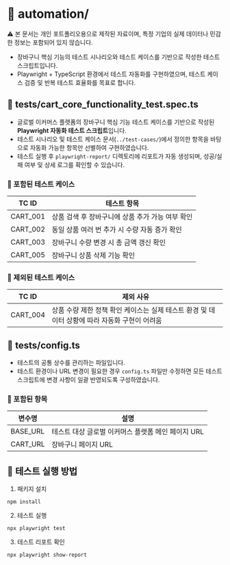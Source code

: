 # 🤖 automation/

⚠️ 본 문서는 개인 포트폴리오용으로 제작된 자료이며, 특정 기업의 실제 데이터나 민감한 정보는 포함되어 있지 않습니다.

- 장바구니 핵심 기능의 테스트 시나리오와 테스트 케이스를 기반으로 작성한 테스트 스크립트입니다.
- Playwright + TypeScript 환경에서 테스트 자동화를 구현하였으며, 테스트 케이스 검증 및 반복 테스트 효율화를 목표로 합니다.

## 📄 **tests/cart_core_functionality_test.spec.ts**

- 글로벌 이커머스 플랫폼의 장바구니 핵심 기능 테스트 케이스를 기반으로 작성된 **Playwright 자동화 테스트 스크립트**입니다.
- 테스트 시나리오 및 테스트 케이스 문서(`../test-cases/`)에서 정의한 항목을 바탕으로 자동화 가능한 항목만 선별하여 구현하였습니다.
- 테스트 실행 후 `playwright-report/` 디렉토리에 리포트가 자동 생성되며, 성공/실패 여부 및 상세 로그를 확인할 수 있습니다.

### 📝 포함된 테스트 케이스

| TC ID | 테스트 항목 |
|-------|-------------|
| CART_001 | 상품 검색 후 장바구니에 상품 추가 가능 여부 확인|
| CART_002 | 동일 상품 여러 번 추가 시 수량 자동 증가 확인 |
| CART_003 | 장바구니 수량 변경 시 총 금액 갱신 확인 |
| CART_005 | 장바구니 상품 삭제 기능 확인 |

### 📝 제외된 테스트 케이스

| TC ID | 제외 사유 |
|-------|------------|
| CART_004 | 상품 수량 제한 정책 확인 케이스는 실제 테스트 환경 및 데이터 상황에 따라 자동화 구현이 어려움 |

## 📄 **tests/config.ts**

- 테스트의 공통 상수를 관리하는 파일입니다.
- 테스트 환경이나 URL 변경이 필요한 경우 `config.ts` 파일만 수정하면 모든 테스트 스크립트에 변경 사항이 일괄 반영되도록 구성하였습니다.

### 📝 포함된 항목

| 변수명 | 설명 |
|--------|------|
| BASE_URL | 테스트 대상 글로벌 이커머스 플랫폼 메인 페이지 URL |
| CART_URL | 장바구니 페이지 URL |

## 🚀 테스트 실행 방법

1. 패키지 설치

```
npm install
```

2. 테스트 실행

```
npx playwright test
```

3. 테스트 리포트 확인

```
npx playwright show-report
```
